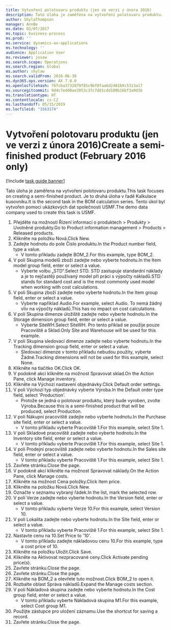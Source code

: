 ```yaml
---
title: Vytvoření polotovaru produktu (jen ve verzi z února 2016)
description: Tato úloha je zaměřena na vytvoření polotovaru produktu.
author: ShylaThompson
manager: AnnBe
ms.date: 02/07/2017
ms.topic: business-process
ms.prod: ''
ms.service: dynamics-ax-applications
ms.technology: ''
audience: Application User
ms.reviewer: josaw
ms.search.scope: Operations
ms.search.region: Global
ms.author: shylaw
ms.search.validFrom: 2016-06-30
ms.dyn365.ops.version: AX 7.0.0
ms.openlocfilehash: 76fcba3732879f85c9bf0faa6d2481b9c5313a17
ms.sourcegitcommit: 9d4c7edd0ae2053c37c7d81cdd180b16bf3a9d3b
ms.translationtype: HT
ms.contentlocale: cs-CZ
ms.lasthandoff: 05/15/2019
ms.locfileid: "1563174"
---
```

# <a name="create-a-semi-finished-product-february-2016-only"></a><span data-ttu-id="e78d2-103">Vytvoření polotovaru produktu (jen ve verzi z února 2016)</span><span class="sxs-lookup"><span data-stu-id="e78d2-103">Create a semi-finished product (February 2016 only)</span></span>

[!include [task guide banner](../../includes/task-guide-banner.md)]

<span data-ttu-id="e78d2-104">Tato úloha je zaměřena na vytvoření polotovaru produktu.</span><span class="sxs-lookup"><span data-stu-id="e78d2-104">This task focuses on creating a semi-finished product.</span></span> <span data-ttu-id="e78d2-105">Je to druhá úloha v řadě Kalkulace kusovníku.</span><span class="sxs-lookup"><span data-stu-id="e78d2-105">It is the second task in the BOM calculation series.</span></span> <span data-ttu-id="e78d2-106">Tento úkol byl vytvořen pomocí ukázkových dat společnosti USMF.</span><span class="sxs-lookup"><span data-stu-id="e78d2-106">The demo data company used to create this task is USMF.</span></span>

1. <span data-ttu-id="e78d2-107">Přejděte na možnosti Řízení informací o produktech > Produkty > Uvolněné produkty.</span><span class="sxs-lookup"><span data-stu-id="e78d2-107">Go to Product information management > Products > Released products.</span></span>
2. <span data-ttu-id="e78d2-108">Klikněte na položku Nová.</span><span class="sxs-lookup"><span data-stu-id="e78d2-108">Click New.</span></span>
3. <span data-ttu-id="e78d2-109">Zadejte hodnotu do pole Číslo produktu.</span><span class="sxs-lookup"><span data-stu-id="e78d2-109">In the Product number field, type a value.</span></span>
    * <span data-ttu-id="e78d2-110">V tomto příkladu zadejte BOM_2.</span><span class="sxs-lookup"><span data-stu-id="e78d2-110">For this example, type BOM_2.</span></span>  
4. <span data-ttu-id="e78d2-111">V poli Skupina modelů zboží zadejte nebo vyberte hodnotu.</span><span class="sxs-lookup"><span data-stu-id="e78d2-111">In the Item model group field, enter or select a value.</span></span>
    * <span data-ttu-id="e78d2-112">Vyberte volbu „STD“.</span><span class="sxs-lookup"><span data-stu-id="e78d2-112">Select STD.</span></span> <span data-ttu-id="e78d2-113">STD zastupuje standardní náklady a je to nejčastěji používaný model při práci s výpočty nákladů.</span><span class="sxs-lookup"><span data-stu-id="e78d2-113">STD stands for standard cost and is the most commonly used model when working with cost calculations.</span></span>  
5. <span data-ttu-id="e78d2-114">V poli Skupina zboží zadejte nebo vyberte hodnotu.</span><span class="sxs-lookup"><span data-stu-id="e78d2-114">In the Item group field, enter or select a value.</span></span>
    * <span data-ttu-id="e78d2-115">Vyberte například Audio.</span><span class="sxs-lookup"><span data-stu-id="e78d2-115">For example, select Audio.</span></span> <span data-ttu-id="e78d2-116">To nemá žádný vliv na výpočty nákladů.</span><span class="sxs-lookup"><span data-stu-id="e78d2-116">This has no impact on cost calculations.</span></span>  
6. <span data-ttu-id="e78d2-117">V poli Skupina dimenze úložiště zadejte nebo vyberte hodnotu.</span><span class="sxs-lookup"><span data-stu-id="e78d2-117">In the Storage dimension group field, enter or select a value.</span></span>
    * <span data-ttu-id="e78d2-118">Vyberte SiteWH.</span><span class="sxs-lookup"><span data-stu-id="e78d2-118">Select SiteWH.</span></span> <span data-ttu-id="e78d2-119">Pro tento příklad se použije pouze Pracoviště a Sklad.</span><span class="sxs-lookup"><span data-stu-id="e78d2-119">Only Site and Warehouse will be used for this example.</span></span>  
7. <span data-ttu-id="e78d2-120">V poli Skupina sledovací dimenze zadejte nebo vyberte hodnotu.</span><span class="sxs-lookup"><span data-stu-id="e78d2-120">In the Tracking dimension group field, enter or select a value.</span></span>
    * <span data-ttu-id="e78d2-121">Sledovací dimenze v tomto příkladu nebudou použity, vyberte Žádné.</span><span class="sxs-lookup"><span data-stu-id="e78d2-121">Tracking dimensions will not be used for this example, select None.</span></span>  
8. <span data-ttu-id="e78d2-122">Klikněte na tlačítko OK.</span><span class="sxs-lookup"><span data-stu-id="e78d2-122">Click OK.</span></span>
9. <span data-ttu-id="e78d2-123">V podokně akcí klikněte na možnost Spravovat sklad.</span><span class="sxs-lookup"><span data-stu-id="e78d2-123">On the Action Pane, click Manage inventory.</span></span>
10. <span data-ttu-id="e78d2-124">Klikněte na Výchozí nastavení objednávky.</span><span class="sxs-lookup"><span data-stu-id="e78d2-124">Click Default order settings.</span></span>
11. <span data-ttu-id="e78d2-125">V poli Výchozí typ objednávky vyberte Výroba.</span><span class="sxs-lookup"><span data-stu-id="e78d2-125">In the Default order type field, select 'Production'.</span></span>
    * <span data-ttu-id="e78d2-126">Protože se jedná o polotovar produktu, který bude vyroben, zvolte Výroba.</span><span class="sxs-lookup"><span data-stu-id="e78d2-126">Because this is a semi-finished product that will be produced, select Production.</span></span>  
12. <span data-ttu-id="e78d2-127">V poli Nákupní pracoviště zadejte nebo vyberte hodnotu.</span><span class="sxs-lookup"><span data-stu-id="e78d2-127">In the Purchase site field, enter or select a value.</span></span>
    * <span data-ttu-id="e78d2-128">V tomto příkladu vyberte Pracoviště 1.</span><span class="sxs-lookup"><span data-stu-id="e78d2-128">For this example, select Site 1.</span></span>  
13. <span data-ttu-id="e78d2-129">V poli Skladové pracoviště zadejte nebo vyberte hodnotu.</span><span class="sxs-lookup"><span data-stu-id="e78d2-129">In the Inventory site field, enter or select a value.</span></span>
    * <span data-ttu-id="e78d2-130">V tomto příkladu vyberte Pracoviště 1.</span><span class="sxs-lookup"><span data-stu-id="e78d2-130">For this example, select Site 1.</span></span>  
14. <span data-ttu-id="e78d2-131">V poli Prodejní pracoviště zadejte nebo vyberte hodnotu.</span><span class="sxs-lookup"><span data-stu-id="e78d2-131">In the Sales site field, enter or select a value.</span></span>
    * <span data-ttu-id="e78d2-132">V tomto příkladu vyberte Pracoviště 1.</span><span class="sxs-lookup"><span data-stu-id="e78d2-132">For this example, select Site 1.</span></span>  
15. <span data-ttu-id="e78d2-133">Zavřete stránku.</span><span class="sxs-lookup"><span data-stu-id="e78d2-133">Close the page.</span></span>
16. <span data-ttu-id="e78d2-134">V podokně akcí klikněte na možnost Spravovat náklady.</span><span class="sxs-lookup"><span data-stu-id="e78d2-134">On the Action Pane, click Manage costs.</span></span>
17. <span data-ttu-id="e78d2-135">Klikněte na možnost Cena položky.</span><span class="sxs-lookup"><span data-stu-id="e78d2-135">Click Item price.</span></span>
18. <span data-ttu-id="e78d2-136">Klikněte na položku Nová.</span><span class="sxs-lookup"><span data-stu-id="e78d2-136">Click New.</span></span>
19. <span data-ttu-id="e78d2-137">Označte v seznamu vybraný řádek.</span><span class="sxs-lookup"><span data-stu-id="e78d2-137">In the list, mark the selected row.</span></span>
20. <span data-ttu-id="e78d2-138">V poli Verze zadejte nebo vyberte hodnotu.</span><span class="sxs-lookup"><span data-stu-id="e78d2-138">In the Version field, enter or select a value.</span></span>
    * <span data-ttu-id="e78d2-139">V tomto příkladu vyberte Verze 10.</span><span class="sxs-lookup"><span data-stu-id="e78d2-139">For this example, select Version 10.</span></span>  
21. <span data-ttu-id="e78d2-140">V poli Lokalita zadejte nebo vyberte hodnotu.</span><span class="sxs-lookup"><span data-stu-id="e78d2-140">In the Site field, enter or select a value.</span></span>
    * <span data-ttu-id="e78d2-141">V tomto příkladu vyberte Pracoviště 1.</span><span class="sxs-lookup"><span data-stu-id="e78d2-141">For this example, select Site 1.</span></span>  
22. <span data-ttu-id="e78d2-142">Nastavte cenu na 10.</span><span class="sxs-lookup"><span data-stu-id="e78d2-142">Set Price to '10'.</span></span>
    * <span data-ttu-id="e78d2-143">V tomto příkladu zadejte nákladovou cenu 10.</span><span class="sxs-lookup"><span data-stu-id="e78d2-143">For this example, type a cost price of 10.</span></span>  
23. <span data-ttu-id="e78d2-144">Klikněte na položku Uložit.</span><span class="sxs-lookup"><span data-stu-id="e78d2-144">Click Save.</span></span>
24. <span data-ttu-id="e78d2-145">Klikněte na Aktivovat nezpracované ceny.</span><span class="sxs-lookup"><span data-stu-id="e78d2-145">Click Activate pending price(s).</span></span>
25. <span data-ttu-id="e78d2-146">Zavřete stránku.</span><span class="sxs-lookup"><span data-stu-id="e78d2-146">Close the page.</span></span>
26. <span data-ttu-id="e78d2-147">Zavřete stránku.</span><span class="sxs-lookup"><span data-stu-id="e78d2-147">Close the page.</span></span>
27. <span data-ttu-id="e78d2-148">Klikněte na BOM_2 a otevřete tuto možnost.</span><span class="sxs-lookup"><span data-stu-id="e78d2-148">Click BOM_2 to open it.</span></span>
28. <span data-ttu-id="e78d2-149">Rozbalte oblast Správa nákladů.</span><span class="sxs-lookup"><span data-stu-id="e78d2-149">Expand the Manage costs section.</span></span>
29. <span data-ttu-id="e78d2-150">V poli Nákladová skupina zadejte nebo vyberte hodnotu.</span><span class="sxs-lookup"><span data-stu-id="e78d2-150">In the Cost group field, enter or select a value.</span></span>
    * <span data-ttu-id="e78d2-151">V tomto příkladu vyberte Nákladová skupina M1.</span><span class="sxs-lookup"><span data-stu-id="e78d2-151">For this example, select Cost group M1.</span></span>  
30. <span data-ttu-id="e78d2-152">Použijte zástupce pro uložení záznamu.</span><span class="sxs-lookup"><span data-stu-id="e78d2-152">Use the shortcut for saving a record.</span></span>
31. <span data-ttu-id="e78d2-153">Zavřete stránku.</span><span class="sxs-lookup"><span data-stu-id="e78d2-153">Close the page.</span></span>

